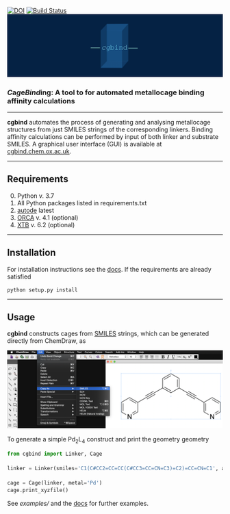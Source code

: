 [![DOI](https://zenodo.org/badge/DOI/10.5281/zenodo.3550545.svg)](https://doi.org/10.5281/zenodo.3550545) [![Build Status](https://travis-ci.org/duartegroup/cgbind.svg?branch=master)](https://travis-ci.org/duartegroup/cgbind)
![alt text](cgbind/common/llogo.png)
### *C*a*g*e*Bind*ing: A tool to for automated metallocage binding affinity calculations
***

**cgbind** automates the process of generating and analysing metallocage structures
from just SMILES strings of the corresponding linkers. Binding affinity
calculations can be performed by input of both linker and substrate
SMILES. A graphical user interface (GUI) is available at
[cgbind.chem.ox.ac.uk](http://cgbind.chem.ox.ac.uk).

***

## Requirements
0. Python v. 3.7
1. All Python packages listed in requirements.txt 
2. [autode](https://github.com/duartegroup/autodE) latest
3. [ORCA](https://sites.google.com/site/orcainputlibrary/home) v. 4.1 (optional)
4. [XTB](https://github.com/grimme-lab/xtb) v. 6.2 (optional)

***

## Installation

For installation instructions see the [docs](https://duartegroup.github.io/cgbind/install.html).
If the requirements are already satisfied
```
python setup.py install
```

***

## Usage

**cgbind** constructs cages from [SMILES](https://en.wikipedia.org/wiki/Simplified_molecular-input_line-entry_system)
strings, which can be generated directly from ChemDraw, as

![alt text](cgbind/common/SMILES_generation.png)


To generate a simple Pd<sub>2</sub>L<sub>4</sub> construct and print the geometry geometry
```python
from cgbind import Linker, Cage

linker = Linker(smiles='C1(C#CC2=CC=CC(C#CC3=CC=CN=C3)=C2)=CC=CN=C1', arch_name='m2l4')

cage = Cage(linker, metal='Pd')
cage.print_xyzfile()
```

See _examples/_ and the [docs](https://duartegroup.github.io/cgbind/examples.html)
for further examples.

